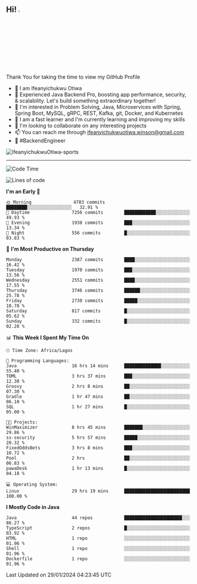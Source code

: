 <!-- BLOG-POST-LIST:START --><!-- BLOG-POST-LIST:END -->

## Hi! <img src="https://media.giphy.com/media/hvRJCLFzcasrR4ia7z/giphy.gif" width="4%"> 

Thank You for taking the time to view my GitHub Profile

- 👋 I am Ifeanyichukwu Otiwa
- 🚀 Experienced Java Backend Pro, boosting app performance, security, & scalability. Let's build something extraordinary together!
- 👀 I'm interested in Problem Solving, Java, Microservices with Spring, Spring Boot, MySQL, gRPC, REST, Kafka, git, Docker, and Kubernetes
- 🌱 I am a fast learner and I'm currently learning and improving my skills
- 💞️ I'm looking to collaborate on any interesting projects
- 📫 You can reach me through ifeanyichukwuotiwa.winson@gmail.com
- 🚀 #BackendEngineer

<p align="left" marginTop="10px"> <img src="https://komarev.com/ghpvc/?username=ifeanyichukwuOtiwa-sports&label=Profile%20views&color=0e75b6&style=for-the-badge" alt="ifeanyichukwuOtiwa-sports" /> </p>

***

<!--START_SECTION:waka-->
![Code Time](http://img.shields.io/badge/Code%20Time-2%2C174%20hrs%2045%20mins-blue)

![Lines of code](https://img.shields.io/badge/From%20Hello%20World%20I%27ve%20Written-4.9%20million%20lines%20of%20code-blue)

**I'm an Early 🐤** 

```text
🌞 Morning                4783 commits        ████████░░░░░░░░░░░░░░░░░   32.91 % 
🌆 Daytime                7256 commits        ████████████░░░░░░░░░░░░░   49.93 % 
🌃 Evening                1938 commits        ███░░░░░░░░░░░░░░░░░░░░░░   13.34 % 
🌙 Night                  556 commits         █░░░░░░░░░░░░░░░░░░░░░░░░   03.83 % 
```
📅 **I'm Most Productive on Thursday** 

```text
Monday                   2387 commits        ████░░░░░░░░░░░░░░░░░░░░░   16.42 % 
Tuesday                  1970 commits        ███░░░░░░░░░░░░░░░░░░░░░░   13.56 % 
Wednesday                2551 commits        ████░░░░░░░░░░░░░░░░░░░░░   17.55 % 
Thursday                 3746 commits        ██████░░░░░░░░░░░░░░░░░░░   25.78 % 
Friday                   2730 commits        █████░░░░░░░░░░░░░░░░░░░░   18.78 % 
Saturday                 817 commits         █░░░░░░░░░░░░░░░░░░░░░░░░   05.62 % 
Sunday                   332 commits         █░░░░░░░░░░░░░░░░░░░░░░░░   02.28 % 
```


📊 **This Week I Spent My Time On** 

```text
🕑︎ Time Zone: Africa/Lagos

💬 Programming Languages: 
Java                     16 hrs 14 mins      ██████████████░░░░░░░░░░░   55.40 % 
TOML                     3 hrs 37 mins       ███░░░░░░░░░░░░░░░░░░░░░░   12.38 % 
Groovy                   2 hrs 8 mins        ██░░░░░░░░░░░░░░░░░░░░░░░   07.30 % 
Gradle                   1 hr 47 mins        ██░░░░░░░░░░░░░░░░░░░░░░░   06.10 % 
SQL                      1 hr 27 mins        █░░░░░░░░░░░░░░░░░░░░░░░░   05.00 % 

🐱‍💻 Projects: 
WinMaximizer             8 hrs 45 mins       ███████░░░░░░░░░░░░░░░░░░   29.86 % 
ss-security              5 hrs 57 mins       █████░░░░░░░░░░░░░░░░░░░░   20.32 % 
FixedOddsBets            3 hrs 8 mins        ███░░░░░░░░░░░░░░░░░░░░░░   10.72 % 
Pool                     2 hrs               ██░░░░░░░░░░░░░░░░░░░░░░░   06.83 % 
pawaDesk                 1 hr 13 mins        █░░░░░░░░░░░░░░░░░░░░░░░░   04.18 % 

💻 Operating System: 
Linux                    29 hrs 19 mins      █████████████████████████   100.00 % 
```

**I Mostly Code in Java** 

```text
Java                     44 repos            ██████████████████████░░░   86.27 % 
TypeScript               2 repos             █░░░░░░░░░░░░░░░░░░░░░░░░   03.92 % 
HTML                     1 repo              ░░░░░░░░░░░░░░░░░░░░░░░░░   01.96 % 
Shell                    1 repo              ░░░░░░░░░░░░░░░░░░░░░░░░░   01.96 % 
Dockerfile               1 repo              ░░░░░░░░░░░░░░░░░░░░░░░░░   01.96 % 
```




 Last Updated on 29/01/2024 04:23:45 UTC
<!--END_SECTION:waka-->

<!--
<p align="center">
![trophy](https://github-profile-trophy.vercel.app/?username=ifeanyichukwuOtiwa-sports&theme=onedark) (https://github.com/ryo-ma/github-profile-trophy)
</p>
-->

<!---
ifeanyi-otiwa/ifeanyi-otiwa is a ✨ special ✨ repository because its `README.md` (this file) appears on your GitHub profile.
You can click the Preview link to take a look at your changes.
--->

